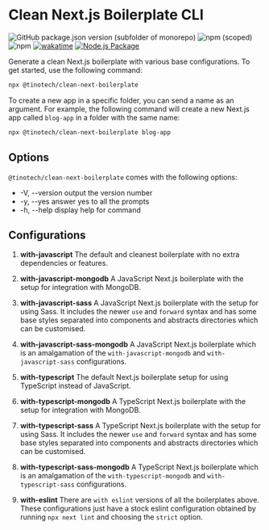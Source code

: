 # Clean Next.js Boilerplate CLI

![GitHub package.json version (subfolder of monorepo)](https://img.shields.io/github/package-json/v/TinoMuzambi/CleanNextBoilerplateCLI?style=for-the-badge)
![npm (scoped)](https://img.shields.io/npm/v/@tinotech/clean-next-boilerplate?style=for-the-badge)
![npm](https://img.shields.io/npm/dw/@tinotech/clean-next-boilerplate?style=for-the-badge)
[![wakatime](https://wakatime.com/badge/user/6ff8627f-cb7f-4d1c-a080-4336f0a82762/project/ddb2540e-a494-4185-a959-5230affa37bd.svg?style=for-the-badge)](https://wakatime.com/badge/user/6ff8627f-cb7f-4d1c-a080-4336f0a82762/project/ddb2540e-a494-4185-a959-5230affa37bd)
[![Node.js Package](https://github.com/TinoMuzambi/CleanNextBoilerplateCLI/actions/workflows/npm-publish.yml/badge.svg)](https://github.com/TinoMuzambi/CleanNextBoilerplateCLI/actions/workflows/npm-publish.yml)

Generate a clean Next.js boilerplate with various base configurations. To get started, use the following command:

```bash
npx @tinotech/clean-next-boilerplate
```

To create a new app in a specific folder, you can send a name as an argument. For example, the following command will create a new Next.js app called `blog-app` in a folder with the same name:

```bash
npx @tinotech/clean-next-boilerplate blog-app
```

## Options

`@tinotech/clean-next-boilerplate` comes with the following options:

- -V, --version output the version number
- -y, --yes answer yes to all the prompts
- -h, --help display help for command

## Configurations

1. **with-javascript**
   The default and cleanest boilerplate with no extra dependencies or features.

2. **with-javascript-mongodb**
   A JavaScript Next.js boilerplate with the setup for integration with MongoDB.

3. **with-javascript-sass**
   A JavaScript Next.js boilerplate with the setup for using Sass. It includes the newer `use` and `forward` syntax and has some base styles separated into components and abstracts directories which can be customised.

4. **with-javascript-sass-mongodb**
   A JavaScript Next.js boilerplate which is an amalgamation of the `with-javascript-mongodb` and `with-javascript-sass` configurations.

5. **with-typescript**
   The default Next.js boilerplate setup for using TypeScript instead of JavaScript.

6. **with-typescript-mongodb**
   A TypeScript Next.js boilerplate with the setup for integration with MongoDB.

7. **with-typescript-sass**
   A TypeScript Next.js boilerplate with the setup for using Sass. It includes the newer `use` and `forward` syntax and has some base styles separated into components and abstracts directories which can be customised.

8. **with-typescript-sass-mongodb**
   A TypeScript Next.js boilerplate which is an amalgamation of the `with-typescript-mongodb` and `with-typescript-sass` configurations.

9. **with-eslint**
   There are `with eslint` versions of all the boilerplates above. These configurations just have a stock eslint configuration obtained by running `npx next lint` and choosing the `strict` option.

